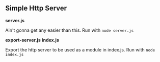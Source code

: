 Simple Http Server
------------------

<strong>server.js</strong>
<p>Ain't gonna get any easier than this. Run with <code>node server.js</code></p>

<strong>export-server.js</strong> 
<strong>index.js</strong>
<p>Export the http server to be used as a module in index.js. Run with <code>node index.js</code></p>
